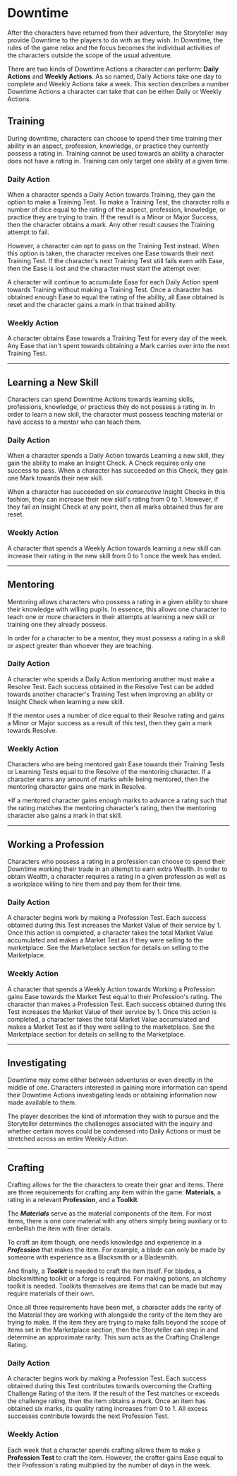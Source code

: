 
# Downtime

After the characters have returned from their adventure, the Storyteller may provide Downtime to the players to do with as they wish. In Downtime, the rules of the game relax and the focus becomes the individual activities of the characters outside the scope of the usual adventure. 

There are two kinds of Downtime Actions a character can perform: **Daily Actions** and **Weekly Actions**. As so named, Daily Actions take one day to complete and Weekly Actions take a week. This section describes a number Downtime Actions a character can take that can be either Daily or Weekly Actions.


## Training

During downtime, characters can choose to spend their time training their ability in an aspect, profession, knowledge, or practice they currently possess a rating in. Training cannot be used towards an ability a character does not have a rating in. Training can only target one ability at a given time.

### **Daily Action**
When a character spends a Daily Action towards Training, they gain the option to make a Training Test. To make a Training Test, the character rolls a number of dice equal to the rating of the aspect, profession, knowledge, or practice they are trying to train. If the result is a Minor or Major Success, then the character obtains a mark. Any other result causes the Training attempt to fail.

However, a character can opt to pass on the Training Test instead. When this option is taken, the character receives one Ease towards their next Training Test. If the character's next Training Test still fails even with Ease, then the Ease is lost and the character must start the attempt over.

A character will continue to accumulate Ease for each Daily Action spent towards Training without making a Training Test. Once a character has obtained enough Ease to equal the rating of the ability, all Ease obtained is reset and the character gains a mark in that trained ability.

### **Weekly Action**
A character obtains Ease towards a Training Test for every day of the week. Any Ease that isn't spent towards obtaining a Mark carries over into the next Training Test.


___
## Learning a New Skill

Characters can spend Downtime Actions towards learning skills, professions, knowledge, or practices they do not possess a rating in. In order to learn a new skill, the character must possess teaching material or have access to a mentor who can teach them.

### **Daily Action**
When a character spends a Daily Action towards Learning a new skill, they gain the ability to make an Insight Check. A Check requires only one success to pass. When a character has succeeded on this Check, they gain one Mark towards their new skill.

When a character has succeeded on six _consecutive_ Insight Checks in this fashion, they can increase their new skill's rating from 0 to 1. However, if they fail an Insight Check at any point, then all marks obtained thus far are reset.

### **Weekly Action**
A character that spends a Weekly Action towards learning a new skill can increase their rating in the new skill from 0 to 1 once the week has ended.

---


## Mentoring
Mentoring allows characters who possess a rating in a given ability to share their knowledge with willing pupils. In essence, this allows one character to teach one or more characters in their attempts at learning a new skill or training one they already possess.

In order for a character to be a mentor, they must possess a rating in a skill or aspect greater than whoever they are teaching.

### **Daily Action**
A character who spends a Daily Action mentoring another must make a Resolve Test. Each success obtained in the Resolve Test can be added towards another character's Training Test when improving an ability or Insight Check when learning a new skill.

If the mentor uses a number of dice equal to their Resolve rating and gains a Minor or Major success as a result of this test, then they gain a mark towards Resolve.

### **Weekly Action**
Characters who are being mentored gain Ease towards their Training Tests or Learning Tests equal to the Resolve of the mentoring character. If a character earns any amount of marks while being mentored, then the mentoring character gains one mark in Resolve.

\*If a mentored character gains enough marks to advance a rating such that the rating matches the mentoring character's rating, then the mentoring character also gains a mark in that skill.

___

## Working a Profession

Characters who possess a rating in a profession can choose to spend their Downtime working their trade in an attempt to earn extra Wealth. In order to obtain Wealth, a character requires a rating in a given profession as well as a workplace willing to hire them and pay them for their time.

### **Daily Action**
A character begins work by making a Profession Test. Each success obtained during this Test increases the Market Value of their service by 1. Once this action is completed, a character takes the total Market Value accumulated and makes a Market Test as if they were selling to the marketplace. See the Marketplace section for details on selling to the Marketplace.

### **Weekly Action**
A character that spends a Weekly Action towards Working a Profession gains Ease towards the Market Test equal to their Profession's rating. The character than makes a Profession Test. Each success obtained during this Test increases the Market Value of their service by 1. Once this action is completed, a character takes the total Market Value accumulated and makes a Market Test as if they were selling to the marketplace. See the Marketplace section for details on selling to the Marketplace.
___

## Investigating
Downtime may come either between adventures or even directly in the middle of one. Characters interested in gaining more information can spend their Downtime Actions investigating leads or obtaining information now made available to them.

The player describes the kind of information they wish to pursue and the Storyteller determines the challeneges associated with the inquiry and whether certain moves could be condensed into Daily Actions or must be stretched across an entire Weekly Action.

___

## Crafting

Crafting allows for the the characters to create their gear and items. There are three requirements for crafting any item within the game: **Materials**, a rating in a relevant **Profession**, and a **Toolkit**.

The **_Materials_** serve as the material components of the item. For most items, there is one core material with any others simply being auxiliary or to embellish the item with finer details.

To craft an item though, one needs knowledge and experience in a **_Profession_** that makes the item. For example, a blade can only be made by someone with experience as a Blacksmith or a Bladesmith.

And finally, a **_Toolkit_** is needed to craft the item itself. For blades, a blacksmithing toolkit or a forge is required. For making potions, an alchemy toolkit is needed. Toolkits themselves are items that can be made but may require materials of their own.

Once all three requirements have been met, a character adds the rarity of the Material they are working with alongside the rarity of the item they are trying to make. If the item they are trying to make falls beyond the scope of items set in the Marketplace section, then the Storyteller can step in and determine an approximate rarity. This sum acts as the Crafting Challenge Rating.

### **Daily Action**
A character begins work by making a Profession Test. Each success obtained during this Test contributes towards overcoming the Crafting Challenge Rating of the item. If the result of the Test matches or exceeds the challenge rating, then the item obtains a mark. Once an item has obtained six marks, its quality rating increases from 0 to 1. All excess successes contribute towards the next Profession Test.

### **Weekly Action**
Each week that a character spends crafting allows them to make a **Profession Test** to craft the item. However, the crafter gains Ease equal to their Profession's rating multiplied by the number of days in the week.